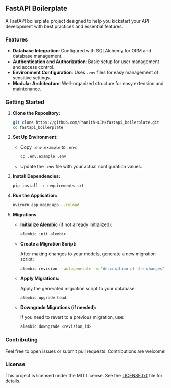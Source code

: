 ## FastAPI Boilerplate

A FastAPI boilerplate project designed to help you kickstart your API development with best practices and essential features.

### Features

- **Database Integration**: Configured with SQLAlchemy for ORM and database management.
- **Authentication and Authorization**: Basic setup for user management and access control.
- **Environment Configuration**: Uses `.env` files for easy management of sensitive settings.
- **Modular Architecture**: Well-organized structure for easy extension and maintenance.

### Getting Started

1. **Clone the Repository:**

    ```bash
    git clone https://github.com/Phanith-LIM/fastapi_boilerplate.git
    cd fastapi_boilerplate
    ```

2. **Set Up Environment:**

    - Copy `.env.example` to `.env`:

      ```bash
      cp .env.example .env
      ```

    - Update the `.env` file with your actual configuration values.

3. **Install Dependencies:**

    ```bash
    pip install -r requirements.txt
    ```

4. **Run the Application:**

    ```bash
    uvicorn app.main:app --reload
    ```

5. **Migrations**

    - **Initialize Alembic** (if not already initialized):

      ```bash
      alembic init alembic
      ```

    - **Create a Migration Script:**

      After making changes to your models, generate a new migration script:

      ```bash
      alembic revision --autogenerate -m "description of the changes"
      ```

    - **Apply Migrations:**

      Apply the generated migration script to your database:

      ```bash
      alembic upgrade head
      ```

    - **Downgrade Migrations (if needed):**

      If you need to revert to a previous migration, use:

      ```bash
      alembic downgrade <revision_id>
      ```

### Contributing

Feel free to open issues or submit pull requests. Contributions are welcome!

### License

This project is licensed under the MIT License. See the [LICENSE.txt](LICENSE) file for details.